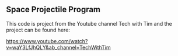 ## Space Projectile Program
This code is project from the Youtube channel Tech with Tim and the project can be found here:

https://www.youtube.com/watch?v=waY3LfJhQLY&ab_channel=TechWithTim
